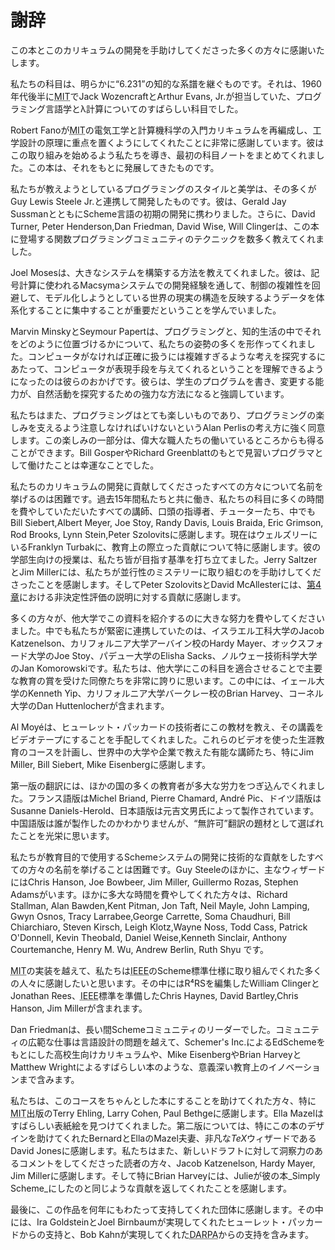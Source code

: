 # 謝辞

この本とこのカリキュラムの開発を手助けしてくださった多くの方々に感謝いたします。

私たちの科目は、明らかに“6.231”の知的な系譜を継ぐものです。それは、1960年代後半に<abbr title="MIT">MIT</abbr>でJack WozencraftとArthur Evans, Jr.が担当していた、プログラミング言語学とλ計算についてのすばらしい科目でした。

Robert Fanoが<abbr title="MIT">MIT</abbr>の電気工学と計算機科学の入門カリキュラムを再編成し、工学設計の原理に重点を置くようにしてくれたことに非常に感謝しています。彼はこの取り組みを始めるよう私たちを導き、最初の科目ノートをまとめてくれました。この本は、それをもとに発展してきたものです。

私たちが教えようとしているプログラミングのスタイルと美学は、その多くがGuy Lewis Steele Jr.と連携して開発したものです。彼は、Gerald Jay SussmanとともにScheme言語の初期の開発に携わりました。さらに、David Turner, Peter Henderson,Dan Friedman, David Wise, Will Clingerは、この本に登場する関数プログラミングコミュニティのテクニックを数多く教えてくれました。

Joel Mosesは、大きなシステムを構築する方法を教えてくれました。彼は、記号計算に使われるMacsymaシステムでの開発経験を通して、制御の複雑性を回避して、モデル化しようとしている世界の現実の構造を反映するようデータを体系化することに集中することが重要だということを学んでいました。

Marvin MinskyとSeymour Papertは、プログラミングと、知的生活の中でそれをどのように位置づけるかについて、私たちの姿勢の多くを形作ってくれました。コンピュータがなければ正確に扱うには複雑すぎるような考えを探究するにあたって、コンピュータが表現手段を与えてくれるということを理解できるようになったのは彼らのおかげです。彼らは、学生のプログラムを書き、変更する能力が、自然活動を探究するための強力な方法になると強調しています。

私たちはまた、プログラミングはとても楽しいものであり、プログラミングの楽しみを支えるよう注意しなければいけないというAlan Perlisの考え方に強く同意します。この楽しみの一部分は、偉大な職人たちの働いているところからも得ることができます。Bill GosperやRichard Greenblattのもとで見習いプログラマとして働けたことは幸運なことでした。

私たちのカリキュラムの開発に貢献してくださったすべての方々について名前を挙げるのは困難です。過去15年間私たちと共に働き、私たちの科目に多くの時間を費やしていただいたすべての講師、口頭の指導者、チューターたち、中でもBill Siebert,Albert Meyer, Joe Stoy, Randy Davis, Louis Braida, Eric Grimson, Rod Brooks, Lynn Stein,Peter Szolovitsに感謝します。現在はウェルズリーにいるFranklyn Turbakに、教育上の際立った貢献について特に感謝します。彼の学部生向けの授業は、私たち皆が目指す基準を打ち立てました。Jerry SaltzerとJim Millerには、私たちが並行性のミステリーに取り組むのを手助けしてくださったことを感謝します。そしてPeter SzolovitsとDavid McAllesterには、[第4章](Metalinguistic_Abstraction.md)における非決定性評価の説明に対する貢献に感謝します。

多くの方々が、他大学でこの資料を紹介するのに大きな努力を費やしてくださいました。中でも私たちが緊密に連携していたのは、イスラエル工科大学のJacob Katzenelson、カリフォルニア大学アーバイン校のHardy Mayer、オックスフォード大学のJoe Stoy、パデュー大学のElisha Sacks、ノルウェー技術科学大学のJan Komorowskiです。私たちは、他大学にこの科目を適合させることで主要な教育の賞を受けた同僚たちを非常に誇りに思います。この中には、イェール大学のKenneth Yip、カリフォルニア大学バークレー校のBrian Harvey、コーネル大学のDan Huttenlocherが含まれます。

Al Moyéは、ヒューレット・パッカードの技術者にこの教材を教え、その講義をビデオテープにすることを手配してくれました。これらのビデオを使った生涯教育のコースを計画し、世界中の大学や企業で教えた有能な講師たち、特にJim Miller, Bill Siebert, Mike Eisenbergに感謝します。

第一版の翻訳には、ほかの国の多くの教育者が多大な労力をつぎ込んでくれました。フランス語版はMichel Briand, Pierre Chamard, André Pic、ドイツ語版はSusanne Daniels-Herold、日本語版は元吉文男氏によって製作されています。中国語版は誰が製作したのかわかりませんが、“無許可”翻訳の題材として選ばれたことを光栄に思います。

私たちが教育目的で使用するSchemeシステムの開発に技術的な貢献をしたすべての方々の名前を挙げることは困難です。Guy Steeleのほかに、主なウィザードにはChris Hanson, Joe Bowbeer, Jim Miller, Guillermo Rozas, Stephen Adamsがいます。ほかに多大な時間を費やしてくれた方々は、Richard Stallman, Alan Bawden,Kent Pitman, Jon Taft, Neil Mayle, John Lamping, Gwyn Osnos, Tracy Larrabee,George Carrette, Soma Chaudhuri, Bill Chiarchiaro, Steven Kirsch, Leigh Klotz,Wayne Noss, Todd Cass, Patrick O'Donnell, Kevin Theobald, Daniel Weise,Kenneth Sinclair, Anthony Courtemanche, Henry M. Wu, Andrew Berlin, Ruth Shyu です。

<abbr title="MIT">MIT</abbr>の実装を越えて、私たちは<abbr title="IEEE">IEEE</abbr>のScheme標準仕様に取り組んでくれた多くの人々に感謝したいと思います。その中にはR⁴RSを編集したWilliam ClingerとJonathan Rees、<abbr title="IEEE">IEEE</abbr>標準を準備したChris Haynes, David Bartley,Chris Hanson, Jim Millerが含まれます。

Dan Friedmanは、長い間Schemeコミュニティのリーダーでした。コミュニティの広範な仕事は言語設計の問題を越えて、Schemer's Inc.によるEdSchemeをもとにした高校生向けカリキュラムや、Mike EisenbergやBrian HarveyとMatthew Wrightによるすばらしい本のような、意義深い教育上のイノベーションまで含みます。

私たちは、このコースをちゃんとした本にすることを助けてくれた方々、特に<abbr title="MIT">MIT</abbr>出版のTerry Ehling, Larry Cohen, Paul Bethgeに感謝します。Ella Mazelはすばらしい表紙絵を見つけてくれました。第二版については、特にこの本のデザインを助けてくれたBernardとEllaのMazel夫妻、非凡な$TeX$ウィザードであるDavid Jonesに感謝します。私たちはまた、新しいドラフトに対して洞察力のあるコメントをしてくださった読者の方々、Jacob Katzenelson, Hardy Mayer, Jim Millerに感謝します。そして特にBrian Harveyには、Julieが彼の本_Simply Scheme_にしたのと同じような貢献を返してくれたことを感謝します。

最後に、この作品を何年にもわたって支持してくれた団体に感謝します。その中には、Ira GoldsteinとJoel Birnbaumが実現してくれたヒューレット・パッカードからの支持と、Bob Kahnが実現してくれた<abbr title="DARPA">DARPA</abbr>からの支持を含みます。